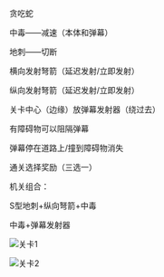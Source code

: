 贪吃蛇

中毒——减速（本体和弹幕）

地刺——切断

横向发射弩箭（延迟发射/立即发射）

纵向发射弩箭（延迟发射/立即发射）

关卡中心（边缘）放弹幕发射器（绕过去）

有障碍物可以阻隔弹幕

弹幕停在道路上/撞到障碍物消失

通关选择奖励（三选一）





机关组合：

S型地刺+纵向弩箭+中毒

中毒+弹幕发射器





![关卡1](D:\桌面\面向对象\小组作业\关卡1.png)

![关卡2](D:\桌面\面向对象\小组作业\关卡2.png)

